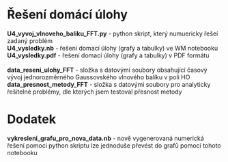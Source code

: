 # Řešení domácí úlohy
**U4_vyvoj_vlnoveho_baliku_FFT.py** - python skript, který numuericky řešeí zadaný problém  <br/>
**U4_vysledky.nb** - řešení domací úlohy (grafy a tabulky) ve WM notebooku  <br/> 
**U4_vysledky.pdf** - řešení domací úlohy (grafy a tabulky) v PDF formátu  <br/>
 <br/>
**data_reseni_ulohy_FFT** - složka s datovými soubory obsahující časový vývoj jednorozměrného Gaussovského vlnového balíku v poli HO  <br/>
**data_presnost_metody_FFT** - složka s datovými soubory pro analyticky řešitelné problémy, dle kterých jsem testoval přesnost metody  <br/>

# Dodatek
**vykresleni_grafu_pro_nova_data.nb** - nově vygenerovaná numerická řešení pomocí python skriptu lze jednoduše převést do grafů pomocí tohoto notebooku
